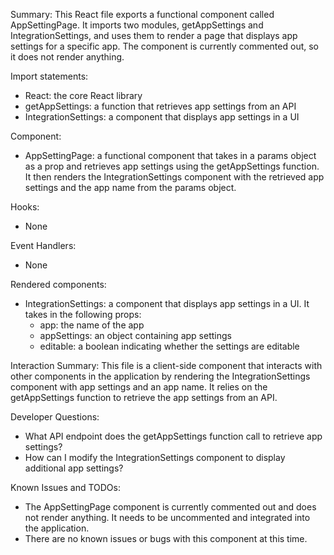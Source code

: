 Summary:
This React file exports a functional component called AppSettingPage. It imports two modules, getAppSettings and IntegrationSettings, and uses them to render a page that displays app settings for a specific app. The component is currently commented out, so it does not render anything.

Import statements:
- React: the core React library
- getAppSettings: a function that retrieves app settings from an API
- IntegrationSettings: a component that displays app settings in a UI

Component:
- AppSettingPage: a functional component that takes in a params object as a prop and retrieves app settings using the getAppSettings function. It then renders the IntegrationSettings component with the retrieved app settings and the app name from the params object.

Hooks:
- None

Event Handlers:
- None

Rendered components:
- IntegrationSettings: a component that displays app settings in a UI. It takes in the following props:
  - app: the name of the app
  - appSettings: an object containing app settings
  - editable: a boolean indicating whether the settings are editable

Interaction Summary:
This file is a client-side component that interacts with other components in the application by rendering the IntegrationSettings component with app settings and an app name. It relies on the getAppSettings function to retrieve the app settings from an API.

Developer Questions:
- What API endpoint does the getAppSettings function call to retrieve app settings?
- How can I modify the IntegrationSettings component to display additional app settings?

Known Issues and TODOs:
- The AppSettingPage component is currently commented out and does not render anything. It needs to be uncommented and integrated into the application.
- There are no known issues or bugs with this component at this time.
